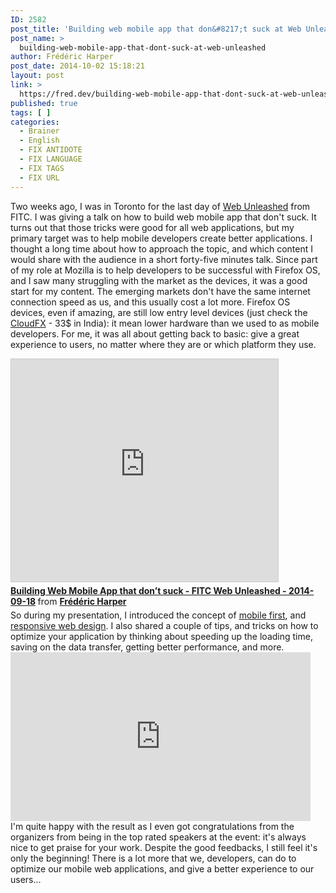 ```yaml
---
ID: 2582
post_title: 'Building web mobile app that don&#8217;t suck at Web Unleashed'
post_name: >
  building-web-mobile-app-that-dont-suck-at-web-unleashed
author: Frédéric Harper
post_date: 2014-10-02 15:18:21
layout: post
link: >
  https://fred.dev/building-web-mobile-app-that-dont-suck-at-web-unleashed/
published: true
tags: [ ]
categories:
  - Brainer
  - English
  - FIX ANTIDOTE
  - FIX LANGUAGE
  - FIX TAGS
  - FIX URL
---
```

Two weeks ago, I was in Toronto for the last day of <a title="Web Unleashed Website" href="https://fitc.ca/event/webu14/">Web Unleashed</a> from FITC. I was giving a talk on how to build web mobile app that don't suck. It turns out that those tricks were good for all web applications, but my primary target was to help mobile developers create better applications. I thought a long time about how to approach the topic, and which content I would share with the audience in a short forty-five minutes talk. Since part of my role at Mozilla is to help developers to be successful with Firefox OS, and I saw many struggling with the market as the devices, it was a good start for my content. The emerging markets don't have the same internet connection speed as us, and this usually cost a lot more. Firefox OS devices, even if amazing, are still low entry level devices (just check the <a title="Firefox OS CloudFX specifications" href="https://www.mozilla.org/en-US/firefox/os/devices/#intex_cloudfx">CloudFX</a> - 33$ in India): it mean lower hardware than we used to as mobile developers. For me, it was all about getting back to basic: give a great experience to users, no matter where they are or which platform they use.
<div class="embed rich SlideShare">

<iframe style="border: 1px solid #CCC; border-width: 1px; margin-bottom: 5px; max-width: 100%;" src="https://www.slideshare.net/slideshow/embed_code/key/PpMj7M7jTJk9E" width="427" height="356" frameborder="0" marginwidth="0" marginheight="0" scrolling="no" allowfullscreen="allowfullscreen"> </iframe>
<div style="margin-bottom: 5px;"><strong> <a title="Building Web Mobile App that don’t suck - FITC Web Unleashed - 2014-09-18" href="https://www.slideshare.net/fredericharper/building-web-mobile-app-that-dont-suck-fitc-web-unleashed-20140918" target="_blank" rel="noopener noreferrer">Building Web Mobile App that don’t suck - FITC Web Unleashed - 2014-09-18</a> </strong> from <strong><a href="https://www.slideshare.net/fredericharper" target="_blank" rel="noopener noreferrer">Frédéric Harper</a></strong></div>
</div>
So during my presentation, I introduced the concept of <a title="Mobile First at Web and PHP Conference" href="http://fred.dev/mobile-first-at-web-and-php-conference/">mobile first</a>, and <a title="Responsive Web Design in the sunny San Jose" href="http://fred.dev/responsive-web-design-in-the-sunny-san-jose/">responsive web design</a>. I also shared a couple of tips, and tricks on how to optimize your application by thinking about speeding up the loading time, saving on the data transfer, getting better performance, and more.
<div class="embed video YouTube"><iframe src="https://www.youtube.com/embed/gBJOje5T4Ws?feature=oembed" width="480" height="270" frameborder="0" allowfullscreen="allowfullscreen"></iframe></div>
I'm quite happy with the result as I even got congratulations from the organizers from being in the top rated speakers at the event: it's always nice to get praise for your work. Despite the good feedbacks, I still feel it's only the beginning! There is a lot more that we, developers, can do to optimize our mobile web applications, and give a better experience to our users...